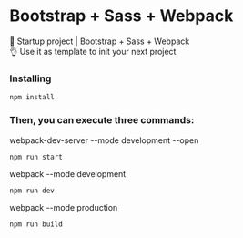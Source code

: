 # Bootstrap + Sass + Webpack
🚀 Startup project | Bootstrap + Sass + Webpack\
👌 Use it as template to init your next project

### Installing
```
npm install
```
### Then, you can execute three commands:

webpack-dev-server --mode development --open
```
npm run start
```
webpack --mode development
```
npm run dev
```
webpack --mode production
```
npm run build
```
